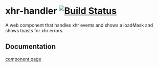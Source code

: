 # xhr-handler [![Build Status](https://travis-ci.org/gazal-k/xhr-handler.svg?branch=master)](https://travis-ci.org/gazal-k/xhr-handler)

A web component that handles xhr events and shows a loadMask and shows toasts for xhr errors.

## Documentation
[component page](http://gazal-k.github.io/xhr-handler/)
